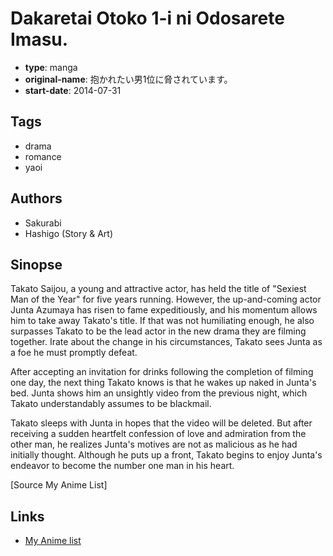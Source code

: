 # Dakaretai Otoko 1-i ni Odosarete Imasu.

-   **type**: manga
-   **original-name**: 抱かれたい男1位に脅されています。
-   **start-date**: 2014-07-31

## Tags

-   drama
-   romance
-   yaoi

## Authors

-   Sakurabi
-   Hashigo (Story & Art)

## Sinopse

Takato Saijou, a young and attractive actor, has held the title of "Sexiest Man of the Year" for five years running. However, the up-and-coming actor Junta Azumaya has risen to fame expeditiously, and his momentum allows him to take away Takato's title. If that was not humiliating enough, he also surpasses Takato to be the lead actor in the new drama they are filming together. Irate about the change in his circumstances, Takato sees Junta as a foe he must promptly defeat.

After accepting an invitation for drinks following the completion of filming one day, the next thing Takato knows is that he wakes up naked in Junta's bed. Junta shows him an unsightly video from the previous night, which Takato understandably assumes to be blackmail.

Takato sleeps with Junta in hopes that the video will be deleted. But after receiving a sudden heartfelt confession of love and admiration from the other man, he realizes Junta's motives are not as malicious as he had initially thought. Although he puts up a front, Takato begins to enjoy Junta's endeavor to become the number one man in his heart.

[Source My Anime List]

## Links

-   [My Anime list](https://myanimelist.net/manga/68021/Dakaretai_Otoko_1-i_ni_Odosarete_Imasu)
